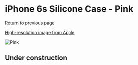 # iPhone 6s Silicone Case - Pink

[Return to previous page](/iphone_6)

[High-resolution image from Apple](https://store.storeimages.cdn-apple.com/8756/as-images.apple.com/is/MLCU2?wid=4500&hei=4500&fmt=png)

<div style="width: 512px"><img src="/almost_uncompressed/MLCU2.webp" alt="Pink"></div>

## Under construction
